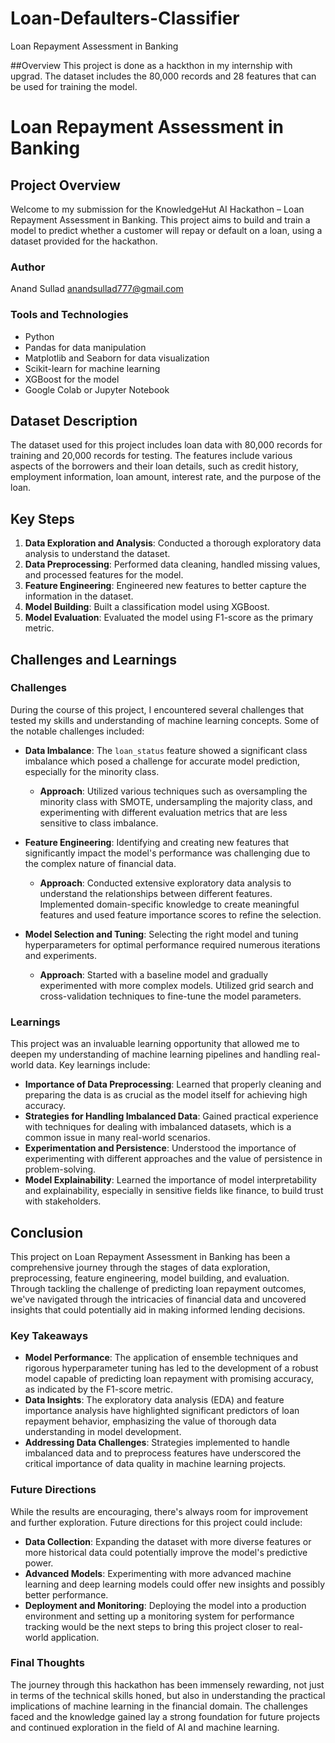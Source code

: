 # Loan-Defaulters-Classifier
Loan Repayment Assessment in Banking

##Overview
This project is done as a hackthon in my internship with upgrad. The dataset includes the 80,000 records and 28 features that can be used for training the model. 

# Loan Repayment Assessment in Banking

## Project Overview
Welcome to my submission for the KnowledgeHut AI Hackathon – Loan Repayment Assessment in Banking. This project aims to build and train a model to predict whether a customer will repay or default on a loan, using a dataset provided for the hackathon.

### Author
Anand Sullad
anandsullad777@gmail.com

### Tools and Technologies
- Python
- Pandas for data manipulation
- Matplotlib and Seaborn for data visualization
- Scikit-learn for machine learning
- XGBoost for the model
- Google Colab or Jupyter Notebook

## Dataset Description
The dataset used for this project includes loan data with 80,000 records for training and 20,000 records for testing. The features include various aspects of the borrowers and their loan details, such as credit history, employment information, loan amount, interest rate, and the purpose of the loan.

## Key Steps
1. **Data Exploration and Analysis**: Conducted a thorough exploratory data analysis to understand the dataset.
2. **Data Preprocessing**: Performed data cleaning, handled missing values, and processed features for the model.
3. **Feature Engineering**: Engineered new features to better capture the information in the dataset.
4. **Model Building**: Built a classification model using XGBoost.
5. **Model Evaluation**: Evaluated the model using F1-score as the primary metric.

## Challenges and Learnings

### Challenges
During the course of this project, I encountered several challenges that tested my skills and understanding of machine learning concepts. Some of the notable challenges included:

- **Data Imbalance**: The `loan_status` feature showed a significant class imbalance which posed a challenge for accurate model prediction, especially for the minority class.
  - **Approach**: Utilized various techniques such as oversampling the minority class with SMOTE, undersampling the majority class, and experimenting with different evaluation metrics that are less sensitive to class imbalance.

- **Feature Engineering**: Identifying and creating new features that significantly impact the model's performance was challenging due to the complex nature of financial data.
  - **Approach**: Conducted extensive exploratory data analysis to understand the relationships between different features. Implemented domain-specific knowledge to create meaningful features and used feature importance scores to refine the selection.

- **Model Selection and Tuning**: Selecting the right model and tuning hyperparameters for optimal performance required numerous iterations and experiments.
  - **Approach**: Started with a baseline model and gradually experimented with more complex models. Utilized grid search and cross-validation techniques to fine-tune the model parameters.

### Learnings
This project was an invaluable learning opportunity that allowed me to deepen my understanding of machine learning pipelines and handling real-world data. Key learnings include:

- **Importance of Data Preprocessing**: Learned that properly cleaning and preparing the data is as crucial as the model itself for achieving high accuracy.
- **Strategies for Handling Imbalanced Data**: Gained practical experience with techniques for dealing with imbalanced datasets, which is a common issue in many real-world scenarios.
- **Experimentation and Persistence**: Understood the importance of experimenting with different approaches and the value of persistence in problem-solving.
- **Model Explainability**: Learned the importance of model interpretability and explainability, especially in sensitive fields like finance, to build trust with stakeholders.

## Conclusion

This project on Loan Repayment Assessment in Banking has been a comprehensive journey through the stages of data exploration, preprocessing, feature engineering, model building, and evaluation. Through tackling the challenge of predicting loan repayment outcomes, we've navigated through the intricacies of financial data and uncovered insights that could potentially aid in making informed lending decisions.

### Key Takeaways

- **Model Performance**: The application of ensemble techniques and rigorous hyperparameter tuning has led to the development of a robust model capable of predicting loan repayment with promising accuracy, as indicated by the F1-score metric.
- **Data Insights**: The exploratory data analysis (EDA) and feature importance analysis have highlighted significant predictors of loan repayment behavior, emphasizing the value of thorough data understanding in model development.
- **Addressing Data Challenges**: Strategies implemented to handle imbalanced data and to preprocess features have underscored the critical importance of data quality in machine learning projects.

### Future Directions

While the results are encouraging, there's always room for improvement and further exploration. Future directions for this project could include:

- **Data Collection**: Expanding the dataset with more diverse features or more historical data could potentially improve the model's predictive power.
- **Advanced Models**: Experimenting with more advanced machine learning and deep learning models could offer new insights and possibly better performance.
- **Deployment and Monitoring**: Deploying the model into a production environment and setting up a monitoring system for performance tracking would be the next steps to bring this project closer to real-world application.

### Final Thoughts

The journey through this hackathon has been immensely rewarding, not just in terms of the technical skills honed, but also in understanding the practical implications of machine learning in the financial domain. The challenges faced and the knowledge gained lay a strong foundation for future projects and continued exploration in the field of AI and machine learning.


